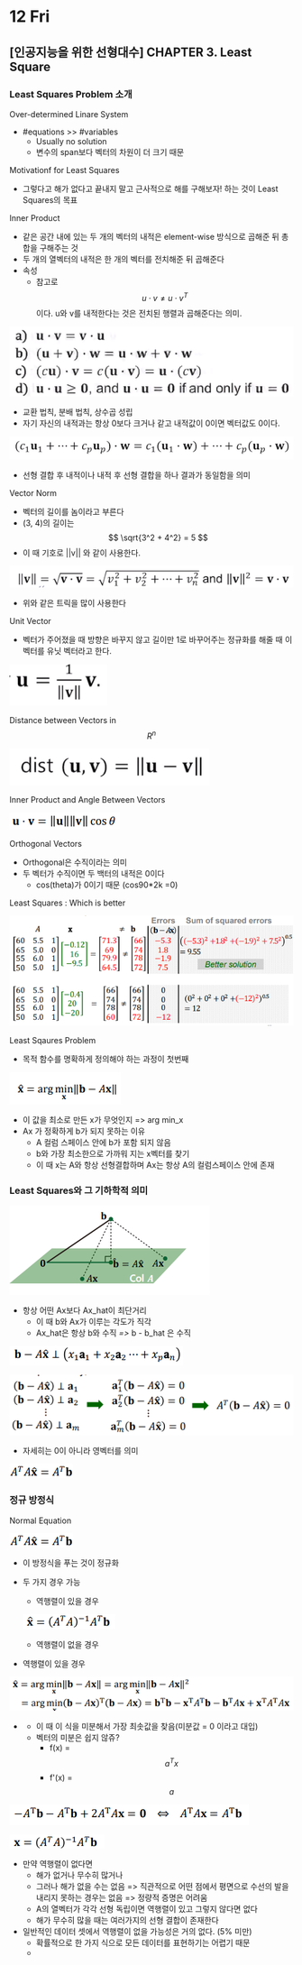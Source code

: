 # 12 Fri

## \[인공지능을 위한 선형대수\] CHAPTER 3. Least Square <a id="ai-1-5-day-3"></a>

### Least Squares Problem 소개

Over-determined Linare System

* \#equations &gt;&gt; \#variables
  * Usually no solution
  * 변수의 span보다 벡터의 차원이 더 크기 때문

Motivationf for Least Squares

* 그렇다고 해가 없다고 끝내지 말고 근사적으로 해를 구해보자! 하는 것이 Least Squares의 목표

Inner Product

* 같은 공간 내에 있는 두 개의 벡터의 내적은 element-wise 방식으로 곱해준 뒤 총합을 구해주는 것
* 두 개의 열벡터의 내적은 한 개의 벡터를 전치해준 뒤 곱해준다
* 속성
  * 참고로 $$ u \cdot v \neq u \cdot v^T $$이다. u와 v를 내적한다는 것은 전치된 행렬과 곱해준다는 의미.

![](../../.gitbook/assets/image%20%28247%29.png)

* 교환 법칙, 분배 법칙, 상수곱 성립
* 자기 자신의 내적과는 항상 0보다 크거나 같고 내적값이 0이면 벡터값도 0이다.

![](../../.gitbook/assets/image%20%28245%29.png)

* 선형 결합 후 내적이나 내적 후 선형 결합을 하나 결과가 동일함을 의미

Vector Norm

* 벡터의 길이를 놈이라고 부른다
* \(3, 4\)의 길이는 $$ \sqrt{3^2 + 4^2} = 5 $$
* 이 때 기호로 \|\|v\|\| 와 같이 사용한다.

![](../../.gitbook/assets/image%20%28240%29.png)

* 위와 같은 트릭을 많이 사용한다

Unit Vector

* 벡터가 주어졌을 때 방향은 바꾸지 않고 길이만 1로 바꾸어주는 정규화를 해줄 때 이 벡터를 유닛 벡터라고 한다.

![](../../.gitbook/assets/image%20%28250%29.png)

Distance between Vectors in $$ R^n $$

![](../../.gitbook/assets/image%20%28241%29.png)

Inner Product and Angle Between Vectors

![](../../.gitbook/assets/image%20%28253%29.png)

Orthogonal Vectors

* Orthogonal은 수직이라는 의미
* 두 벡터가 수직이면 두 백터의 내적은 0이다
  * cos\(theta\)가 0이기 때문 \(cos90\*2k =0\)

Least Squares : Which is better

![](../../.gitbook/assets/image%20%28251%29.png)

Least Sqaures Problem

* 목적 함수를 명확하게 정의해야 하는 과정이 첫번째

![](../../.gitbook/assets/image%20%28256%29.png)

* 이 값을 최소로 만든 x가 무엇인지 =&gt; arg min\_x
* Ax 가 정확하게 b가 되지 못하는 이유
  * A 컬럼 스페이스 안에 b가 포함 되지 않음
  * b와 가장 최소한으로 가까워 지는 x벡터를 찾기
  * 이 때 x는 A와 항상 선형결합하며  Ax는 항상 A의 컬럼스페이스 안에 존재



### Least Squares와 그 기하학적 의미

![](../../.gitbook/assets/image%20%28258%29.png)

* 항상 어떤 Ax보다 Ax\_hat이 최단거리
  * 이 때 b와 Ax가 이루는 각도가 직각
  * Ax\_hat은 항상 b와 수직 _=&gt;_ b - b\_hat 은 수직

![](../../.gitbook/assets/image%20%28246%29.png)

![](../../.gitbook/assets/image%20%28242%29.png)

* 자세히는 0이 아니라 영벡터를 의미

![](../../.gitbook/assets/image%20%28257%29.png)



### 정규 방정식

Normal Equation

![](../../.gitbook/assets/image%20%28257%29.png)

* 이 방정식을 푸는 것이 정규화
* 두 가지 경우 가능

  * 역행렬이 있을 경우

  ![](../../.gitbook/assets/image%20%28249%29.png)

  * 역행렬이 없을 경우

* 역행렬이 있을 경우

![](../../.gitbook/assets/image%20%28243%29.png)

* * 이 때 이 식을 미분해서 가장 최솟값을 찾음\(미분값 = 0 이라고 대입\)
  * 벡터의 미분은 쉽지 않쥬?
    * f\(x\) = $$ a^Tx $$
    * f'\(x\) = $$ a $$

![](../../.gitbook/assets/image%20%28252%29.png)

![](../../.gitbook/assets/image%20%28254%29.png)

* 만약 역행렬이 없다면
  * 해가 없거나 무수히 많거나
  * 그러나 해가 없을 수는 없음 =&gt; 직관적으로 어떤 점에서 평면으로 수선의 발을 내리지 못하는 경우는 없음 =&gt; 정량적 증명은 어려움
  * A의 열벡터가 각각 선형 독립이면 역행렬이 있고 그렇지 않다면 없다
  * 해가 무수히 많을 때는 여러가지의 선형 결합이 존재한다
* 일반적인 데이터 셋에서 역행렬이 없을 가능성은 거의 없다. \(5% 미만\)
  * 확률적으로 한 가지 식으로 모든 데이터를 표현하기는 어렵기 때문
  * 



